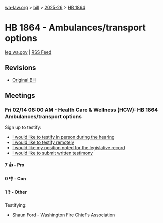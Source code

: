 [wa-law.org](/) > [bill](/bill/) > [2025-26](/bill/2025-26/) > [HB 1864](/bill/2025-26/hb/1864/)

# HB 1864 - Ambulances/transport options
[leg.wa.gov](https://app.leg.wa.gov/billsummary?BillNumber=1864&Year=2025&Initiative=false) | [RSS Feed](./rss.xml)

## Revisions
* [Original Bill](1/)

## Meetings
### Fri 02/14 08:00 AM - Health Care & Wellness (HCW): HB 1864 Ambulances/transport options
Sign up to testify:
* [I would like to testify in person during the hearing](https://app.leg.wa.gov/csi/Testifier/Add?chamber=House&mId=32712&aId=163819&caId=25799&tId=1)
* [I would like to testify remotely](https://app.leg.wa.gov/csi/Testifier/Add?chamber=House&mId=32712&aId=163819&caId=25799&tId=2)
* [I would like my position noted for the legislative record](https://app.leg.wa.gov/csi/Testifier/Add?chamber=House&mId=32712&aId=163819&caId=25799&tId=3)
* [I would like to submit written testimony](https://app.leg.wa.gov/csi/Testifier/Add?chamber=House&mId=32712&aId=163819&caId=25799&tId=4)

#### 7 👍 - Pro

#### 0 👎 - Con

#### 1 ❓ - Other
Testifying:
* Shaun Ford - Washington Fire Chief's Association

